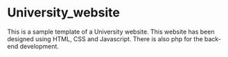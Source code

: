# University_website

This is a sample template of a University website.
This website has been designed using HTML, CSS and Javascript.
There is also php for the back-end development.
